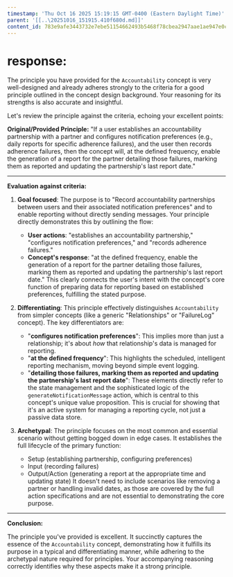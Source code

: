 ```yaml
---
timestamp: 'Thu Oct 16 2025 15:19:15 GMT-0400 (Eastern Daylight Time)'
parent: '[[..\20251016_151915.410f680d.md]]'
content_id: 783e9afe3443732e7ebe51154662493b5468f78cbea2947aae1ae947e0c36074
---
```


# response:

The principle you have provided for the `Accountability` concept is very well-designed and already adheres strongly to the criteria for a good principle outlined in the concept design background. Your reasoning for its strengths is also accurate and insightful.

Let's review the principle against the criteria, echoing your excellent points:

**Original/Provided Principle:**
"If a user establishes an accountability partnership with a partner and configures notification preferences (e.g., daily reports for specific adherence failures), and the user then records adherence failures, then the concept will, at the defined frequency, enable the generation of a report for the partner detailing those failures, marking them as reported and updating the partnership's last report date."

***

**Evaluation against criteria:**

1. **Goal focused**: The purpose is to "Record accountability partnerships between users and their associated notification preferences" and to enable reporting without directly sending messages. Your principle directly demonstrates this by outlining the flow:
   * **User actions**: "establishes an accountability partnership," "configures notification preferences," and "records adherence failures."
   * **Concept's response**: "at the defined frequency, enable the generation of a report for the partner detailing those failures, marking them as reported and updating the partnership's last report date."
     This clearly connects the user's intent with the concept's core function of preparing data for reporting based on established preferences, fulfilling the stated purpose.

2. **Differentiating**: This principle effectively distinguishes `Accountability` from simpler concepts (like a generic "Relationships" or "FailureLog" concept). The key differentiators are:
   * "**configures notification preferences**": This implies more than just a relationship; it's about *how* that relationship's data is managed for reporting.
   * "**at the defined frequency**": This highlights the scheduled, intelligent reporting mechanism, moving beyond simple event logging.
   * "**detailing those failures, marking them as reported and updating the partnership's last report date**": These elements directly refer to the state management and the sophisticated logic of the `generateNotificationMessage` action, which is central to this concept's unique value proposition. This is crucial for showing that it's an active system for managing a reporting cycle, not just a passive data store.

3. **Archetypal**: The principle focuses on the most common and essential scenario without getting bogged down in edge cases. It establishes the full lifecycle of the primary function:
   * Setup (establishing partnership, configuring preferences)
   * Input (recording failures)
   * Output/Action (generating a report at the appropriate time and updating state)
     It doesn't need to include scenarios like removing a partner or handling invalid dates, as those are covered by the full action specifications and are not essential to demonstrating the core purpose.

***

**Conclusion:**

The principle you've provided is excellent. It succinctly captures the essence of the `Accountability` concept, demonstrating how it fulfills its purpose in a typical and differentiating manner, while adhering to the archetypal nature required for principles. Your accompanying reasoning correctly identifies why these aspects make it a strong principle.
